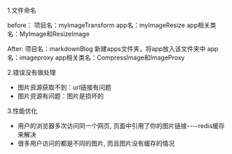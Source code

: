 1.文件命名

before：
项目名：myImageTransform
app名：myImageResize
app相关类名：MyImage和ResizeImage

After:
项目名：markdownBlog
新建apps文件夹，将app放入该文件夹中
app名：imageproxy
app相关类名：CompressImage和ImageProxy


2.错误没有做处理

 - 图片资源获取不到：url链接有问题
 - 图片资源有问题：图片是损坏的


3.性能优化

 - 用户的浏览器多次访问同一个网页, 页面中引用了你的图片链接----redis缓存来解决
 - 很多用户访问的都是不同的图片, 而且图片没有缓存的情况